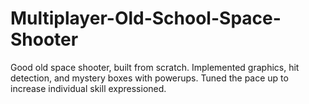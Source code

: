 # Multiplayer-Old-School-Space-Shooter
Good old space shooter, built from scratch. Implemented graphics, hit detection, and mystery boxes with powerups. Tuned the pace up to increase individual skill expressioned.
